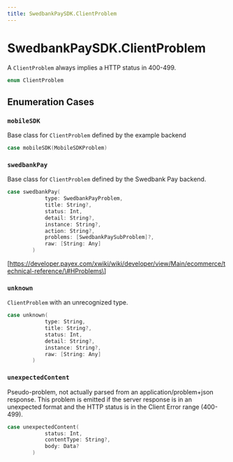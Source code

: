 ```yaml
---
title: SwedbankPaySDK.ClientProblem
---
```

# SwedbankPaySDK.ClientProblem

A `ClientProblem` always implies a HTTP status in 400-499.

``` swift
enum ClientProblem 
```

## Enumeration Cases

### `mobileSDK`

Base class for `ClientProblem` defined by the example backend

``` swift
case mobileSDK(MobileSDKProblem)
```

### `swedbankPay`

Base class for `ClientProblem` defined by the Swedbank Pay backend.

``` swift
case swedbankPay(
            type: SwedbankPayProblem,
            title: String?,
            status: Int,
            detail: String?,
            instance: String?,
            action: String?,
            problems: [SwedbankPaySubProblem]?,
            raw: [String: Any]
        )
```

\[https://developer.payex.com/xwiki/wiki/developer/view/Main/ecommerce/technical-reference/\#HProblems\]

### `unknown`

`ClientProblem` with an unrecognized type.

``` swift
case unknown(
            type: String,
            title: String?,
            status: Int,
            detail: String?,
            instance: String?,
            raw: [String: Any]
        )
```

### `unexpectedContent`

Pseudo-problem, not actually parsed from an application/problem+json response. This problem is emitted if the server response is in
an unexpected format and the HTTP status is in the Client Error range (400-499).

``` swift
case unexpectedContent(
            status: Int,
            contentType: String?,
            body: Data?
        )
```
